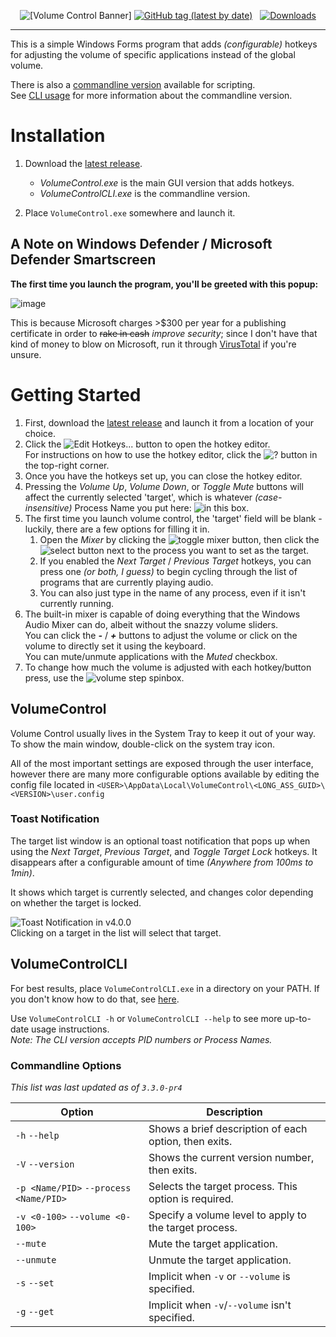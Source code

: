 <p align="center">
<img alt="[Volume Control Banner]" src="https://i.imgur.com/rMbNIhU.png">
<a href="https://github.com/radj307/volume-control/releases"><img alt="GitHub tag (latest by date)" src="https://img.shields.io/github/v/tag/radj307/volume-control?color=e8e8e7&label=Latest%20Version&logo=github&logoColor=e8e8e7&style=for-the-badge"></a>&nbsp;&nbsp;&nbsp;<a href="https://github.com/radj307/volume-control/releases"><img alt="Downloads" src="https://img.shields.io/github/downloads/radj307/volume-control/total?color=e8e8e7&logo=github&logoColor=e8e8e7&style=for-the-badge"></a>
 <br /> 
</p>

***

This is a simple Windows Forms program that adds _(configurable)_ hotkeys for adjusting the volume of specific applications instead of the global volume.

There is also a [commandline version](https://github.com/radj307/volume-control/releases/tag/3.3.4.1) available for scripting.  
See [CLI usage](https://github.com/radj307/volume-control#volumecontrolcli) for more information about the commandline version.


# Installation
 1. Download the [latest release](https://github.com/radj307/volume-control/releases).    
    - _VolumeControl.exe_ is the main GUI version that adds hotkeys.
    - _VolumeControlCLI.exe_ is the commandline version.  

 2. Place `VolumeControl.exe` somewhere and launch it.  

## A Note on Windows Defender / Microsoft Defender Smartscreen
__The first time you launch the program, you'll be greeted with this popup:__  

![image](https://user-images.githubusercontent.com/1927798/161876965-4092ec80-3302-45c5-8e9d-9668b27081f9.png)

This is because Microsoft charges >$300 per year for a publishing certificate in order to ~~rake in cash~~ _improve security_; since I don't have that kind of money to blow on Microsoft, run it through [VirusTotal](https://www.virustotal.com/gui/home/upload) if you're unsure.


# Getting Started
 1. First, download the [latest release](https://github.com/radj307/volume-control/releases) and launch it from a location of your choice.
 2. Click the ![Edit Hotkeys...](https://user-images.githubusercontent.com/1927798/161868661-4723424d-f3df-4665-b22a-3e15b5ef22b0.png) button to open the hotkey editor.  
    For instructions on how to use the hotkey editor, click the ![?](https://user-images.githubusercontent.com/1927798/161875057-c9cc4aef-3b3e-4248-a0a9-f5cf14e12b9a.png) button in the top-right corner.
 3. Once you have the hotkeys set up, you can close the hotkey editor.  
 4. Pressing the _Volume Up_, _Volume Down_, or _Toggle Mute_ buttons will affect the currently selected 'target', which is whatever _(case-insensitive)_ Process Name you put here: ![in this box](https://user-images.githubusercontent.com/1927798/161877354-9219c68e-eba5-40d1-bdf8-1d78487dd045.png).  
 5. The first time you launch volume control, the 'target' field will be blank - luckily, there are a few options for filling it in.
    1. Open the _Mixer_ by clicking the ![toggle mixer](https://user-images.githubusercontent.com/1927798/161878001-7e1b02af-ae5f-43df-8674-82518f7f12e7.png) button, then click the ![select](https://user-images.githubusercontent.com/1927798/161878224-6653f7ea-bccc-485b-9d97-de42d4acd588.png) button next to the process you want to set as the target.
    2. If you enabled the _Next Target_ / _Previous Target_ hotkeys, you can press one _(or both, I guess)_ to begin cycling through the list of programs that are currently playing audio.
    3. You can also just type in the name of any process, even if it isn't currently running.
 6. The built-in mixer is capable of doing everything that the Windows Audio Mixer can do, albeit without the snazzy volume sliders.  
    You can click the ___-___ / ___+___ buttons to adjust the volume or click on the volume to directly set it using the keyboard.  
    You can mute/unmute applications with the _Muted_ checkbox.
 7. To change how much the volume is adjusted with each hotkey/button press, use the ![volume step](https://i.imgur.com/exEliKh.png) spinbox.

## VolumeControl
Volume Control usually lives in the System Tray to keep it out of your way.  
To show the main window, double-click on the system tray icon.  

All of the most important settings are exposed through the user interface, however there are many more configurable options available by editing the config file located in `<USER>\AppData\Local\VolumeControl\<LONG_ASS_GUID>\<VERSION>\user.config`

### Toast Notification
The target list window is an optional toast notification that pops up when using the _Next Target_, _Previous Target_, and _Toggle Target Lock_ hotkeys. It disappears after a configurable amount of time _(Anywhere from 100ms to 1min)_.

It shows which target is currently selected, and changes color depending on whether the target is locked.

![Toast Notification in v4.0.0](https://i.imgur.com/IiXC3Co.png)  
Clicking on a target in the list will select that target.

## VolumeControlCLI
For best results, place `VolumeControlCLI.exe` in a directory on your PATH. If you don't know how to do that, see [here](https://stackoverflow.com/a/44272417/8705305).  

Use `VolumeControlCLI -h` or `VolumeControlCLI --help` to see more up-to-date usage instructions.  
_Note: The CLI version accepts PID numbers or Process Names._

### Commandline Options
_This list was last updated as of `3.3.0-pr4`_

| Option                                  | Description                                            |
|-----------------------------------------|--------------------------------------------------------|
| `-h`  `--help`                          | Shows a brief description of each option, then exits.  |
| `-V`  `--version`                       | Shows the current version number, then exits.          |
| `-p <Name/PID>`  `--process <Name/PID>` | Selects the target process. This option is required.   |
| `-v <0-100>`  `--volume <0-100>`        | Specify a volume level to apply to the target process. |
| `--mute`                                |  Mute the target application.                          |
| `--unmute`                              | Unmute the target application.                         |
| `-s`  `--set`                           | Implicit when `-v` or `--volume` is specified.         |
| `-g`  `--get`                           | Implicit when `-v`/`--volume` isn't specified.         |
